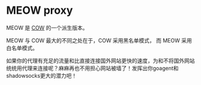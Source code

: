 # MEOW proxy

MEOW 是 [COW](https://github.com/cyfdecyf/cow) 的一个派生版本。

MEOW 与 COW 最大的不同之处在于，COW 采用黑名单模式， 而 MEOW 采用白名单模式。

如果你的代理有充足的流量和比直接连接国外网站更快的速度，为和不将国外网站统统用代理来连接呢？麻麻再也不用担心网站被墙了！发挥出你goagent和shadowsocks更大的潜力吧！
